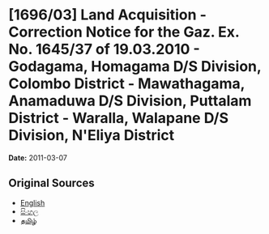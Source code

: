 # [1696/03] Land Acquisition - Correction Notice for the Gaz. Ex. No. 1645/37 of 19.03.2010 - Godagama, Homagama D/S Division, Colombo District - Mawathagama, Anamaduwa D/S Division, Puttalam District - Waralla, Walapane D/S Division, N'Eliya District

**Date:** 2011-03-07

## Original Sources

- [English](https://documents.gov.lk/view/extra-gazettes/2011/3/1696-03_E.pdf)
- [සිංහල](https://documents.gov.lk/view/extra-gazettes/2011/3/1696-03_S.pdf)
- [தமிழ்](https://documents.gov.lk/view/extra-gazettes/2011/3/1696-03_T.pdf)
